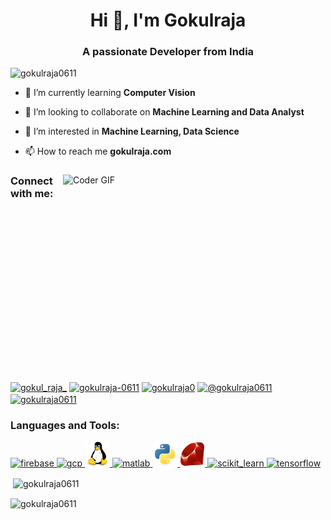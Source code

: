 <h1 align="center">Hi 👋, I'm Gokulraja</h1>
<h3 align="center">A passionate Developer from India</h3>

<p align="left"> <img src="https://komarev.com/ghpvc/?username=gokulraja0611&label=Profile%20views&color=0e75b6&style=flat" alt="gokulraja0611" /> </p>

- 🌱 I’m currently learning **Computer Vision**

- 👯 I’m looking to collaborate on **Machine Learning and Data Analyst**

- 👀 I’m interested in **Machine Learning, Data Science**

- 📫 How to reach me **gokulraja.com**
<article class="markdown-body entry-content container-lg f5" itemprop="text"><p><a target="_blank" rel="noopener noreferrer" href="https://i.ibb.co/1vcjb0t/developer.gif"><img align="right" src="https://i.ibb.co/1vcjb0t/developer.gif" alt="Coder GIF" width="420" height="330" style="max-width: 100%;"></a></p>
<h3 align="left">Connect with me:</h3>
<p align="left">
<a href="https://twitter.com/gokul_raja_" target="blank"><img align="center" src="https://raw.githubusercontent.com/rahuldkjain/github-profile-readme-generator/master/src/images/icons/Social/twitter.svg" alt="gokul_raja_" height="30" width="40" /></a>
<a href="https://linkedin.com/in/gokulraja-0611" target="blank"><img align="center" src="https://raw.githubusercontent.com/rahuldkjain/github-profile-readme-generator/master/src/images/icons/Social/linked-in-alt.svg" alt="gokulraja-0611" height="30" width="40" /></a>
<a href="https://kaggle.com/gokulraja0" target="blank"><img align="center" src="https://raw.githubusercontent.com/rahuldkjain/github-profile-readme-generator/master/src/images/icons/Social/kaggle.svg" alt="gokulraja0" height="30" width="40" /></a>
<a href="https://medium.com/@gokulraja0611" target="blank"><img align="center" src="https://raw.githubusercontent.com/rahuldkjain/github-profile-readme-generator/master/src/images/icons/Social/medium.svg" alt="@gokulraja0611" height="30" width="40" /></a>
<a href="https://www.hackerrank.com/gokulraja0611" target="blank"><img align="center" src="https://raw.githubusercontent.com/rahuldkjain/github-profile-readme-generator/master/src/images/icons/Social/hackerrank.svg" alt="gokulraja0611" height="30" width="40" /></a>
</p>

<h3 align="left">Languages and Tools:</h3>
<p align="left"> <a href="https://firebase.google.com/" target="_blank" rel="noreferrer"> <img src="https://www.vectorlogo.zone/logos/firebase/firebase-icon.svg" alt="firebase" width="40" height="40"/> </a> <a href="https://cloud.google.com" target="_blank" rel="noreferrer"> <img src="https://www.vectorlogo.zone/logos/google_cloud/google_cloud-icon.svg" alt="gcp" width="40" height="40"/> </a> <a href="https://www.linux.org/" target="_blank" rel="noreferrer"> <img src="https://raw.githubusercontent.com/devicons/devicon/master/icons/linux/linux-original.svg" alt="linux" width="40" height="40"/> </a> <a href="https://www.mathworks.com/" target="_blank" rel="noreferrer"> <img src="https://upload.wikimedia.org/wikipedia/commons/2/21/Matlab_Logo.png" alt="matlab" width="40" height="40"/> </a> <a href="https://www.python.org" target="_blank" rel="noreferrer"> <img src="https://raw.githubusercontent.com/devicons/devicon/master/icons/python/python-original.svg" alt="python" width="40" height="40"/> </a> <a href="https://www.ruby-lang.org/en/" target="_blank" rel="noreferrer"> <img src="https://raw.githubusercontent.com/devicons/devicon/master/icons/ruby/ruby-original.svg" alt="ruby" width="40" height="40"/> </a> <a href="https://scikit-learn.org/" target="_blank" rel="noreferrer"> <img src="https://upload.wikimedia.org/wikipedia/commons/0/05/Scikit_learn_logo_small.svg" alt="scikit_learn" width="40" height="40"/> </a> <a href="https://www.tensorflow.org" target="_blank" rel="noreferrer"> <img src="https://www.vectorlogo.zone/logos/tensorflow/tensorflow-icon.svg" alt="tensorflow" width="40" height="40"/> </a> </p>

<p>&nbsp;<img align="center" src="https://github-readme-stats.vercel.app/api?username=gokulraja0611&show_icons=true&locale=en" alt="gokulraja0611" /></p>

<p><img align="center" src="https://github-readme-streak-stats.herokuapp.com/?user=gokulraja0611&" alt="gokulraja0611" /></p>

